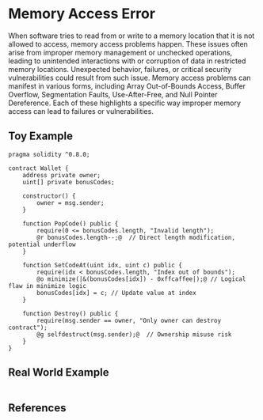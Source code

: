 # Memory Access Error
When software tries to read from or write to a memory location that it is not allowed to access, memory access problems happen. These issues often arise from improper memory management or unchecked operations, leading to unintended interactions with or corruption of data in restricted memory locations. Unexpected behavior, failures, or critical security vulnerabilities could result from such issue. Memory access problems can manifest in various forms, including Array Out-of-Bounds Access, Buffer Overflow, Segmentation Faults, Use-After-Free, and Null Pointer Dereference. Each of these highlights a specific way improper memory access can lead to failures or vulnerabilities.
## Toy Example
```Solidity
pragma solidity ^0.8.0;

contract Wallet {
    address private owner;  
    uint[] private bonusCodes;  

    constructor() {
        owner = msg.sender;  
    }

    function PopCode() public {
        require(0 <= bonusCodes.length, "Invalid length");
        @r bonusCodes.length--;@  // Direct length modification, potential underflow
    }

    function SetCodeAt(uint idx, uint c) public {
        require(idx < bonusCodes.length, "Index out of bounds");
        @o minimize(|&(bonusCodes[idx]) - 0xffcaffee|);@ // Logical flaw in minimize logic
        bonusCodes[idx] = c; // Update value at index
    }

    function Destroy() public {
        require(msg.sender == owner, "Only owner can destroy contract");
        @g selfdestruct(msg.sender);@  // Ownership misuse risk
    }
}
```
## Real World Example
```Solidity

```
## References
